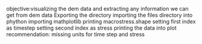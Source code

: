 objective:visualizing the dem data and extracting any information we can get from dem data
Exporting the directory
importing the files directory into phython
importing mathplotlib
printing macrostress.shape
setting first index as timestep
setting second index as stress
printing the data into plot
recommendation: missing units for time step and stress
